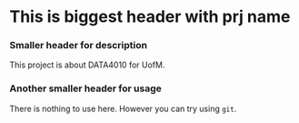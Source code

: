 # This is biggest header with prj name

### Smaller header for description
This project is about DATA4010 for UofM.

### Another smaller header for usage
There is nothing to use here.
However you can try using `git`.
